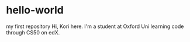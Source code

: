 # hello-world
my first repository 
Hi, Kori here. I'm a student at Oxford Uni learning code through CS50 on edX. 
